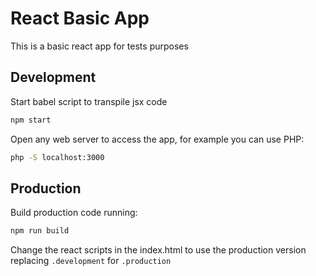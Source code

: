 # React Basic App

This is a basic react app for tests purposes

## Development
Start babel script to transpile jsx code
```bash
npm start
```
Open any web server to access the app, for example you can use PHP:
```bash
php -S localhost:3000
```

## Production
Build production code running:
```bash
npm run build
```

Change the react scripts in the index.html to use the production version replacing `.development` for `.production`